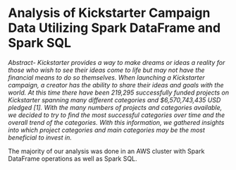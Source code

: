# Analysis of Kickstarter Campaign Data Utilizing Spark DataFrame and Spark SQL 

*Abstract- Kickstarter provides a way to make dreams or ideas a reality for those who wish to see their ideas come to life but may not have the financial means to do so themselves. When launching a Kickstarter campaign, a creator has the ability to share their ideas and goals with the world. At this time there have been 219,295 successfully funded projects on Kickstarter spanning many different categories and $6,570,743,435 USD pledged [1]. With the many numbers of projects and categories available, we decided to try to find the most successful categories over time and the overall trend of the categories. With this information, we gathered insights into which project categories and main categories may be the most beneficial to invest in.*

The majority of our analysis was done in an AWS cluster with Spark DataFrame operations as well as Spark SQL.
